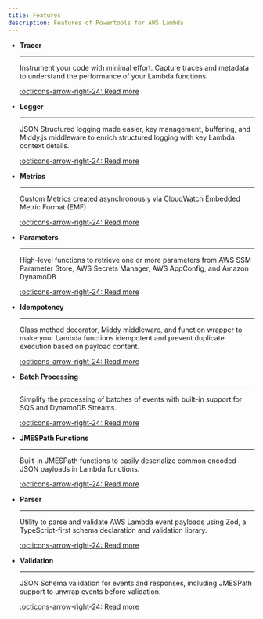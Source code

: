 ```yaml
---
title: Features
description: Features of Powertools for AWS Lambda
---
```


<!-- markdownlint-disable MD043 -->

<div class="grid cards" markdown>

- __Tracer__

    ---

    Instrument your code with minimal effort. Capture traces and metadata to understand the performance of your Lambda functions.

    [:octicons-arrow-right-24: Read more](./tracer.md)

- __Logger__

    ---

    JSON Structured logging made easier, key management, buffering, and Middy.js middleware to enrich structured logging with key Lambda context details.

    [:octicons-arrow-right-24: Read more](./logger.md)

- __Metrics__

    ---

    Custom Metrics created asynchronously via CloudWatch Embedded Metric Format (EMF)

    [:octicons-arrow-right-24: Read more](./metrics.md)

- __Parameters__

    ---

    High-level functions to retrieve one or more parameters from AWS SSM Parameter Store, AWS Secrets Manager, AWS AppConfig, and Amazon DynamoDB

    [:octicons-arrow-right-24: Read more](./parameters.md)

- __Idempotency__

    ---

    Class method decorator, Middy middleware, and function wrapper to make your Lambda functions idempotent and prevent duplicate execution based on payload content.

    [:octicons-arrow-right-24: Read more](./idempotency.md)

- __Batch Processing__

    ---

    Simplify the processing of batches of events with built-in support for SQS and DynamoDB Streams.

    [:octicons-arrow-right-24: Read more](./batch.md)

- __JMESPath Functions__

    ---

    Built-in JMESPath functions to easily deserialize common encoded JSON payloads in Lambda functions.

    [:octicons-arrow-right-24: Read more](./jmespath.md)

- __Parser__

    ---

    Utility to parse and validate AWS Lambda event payloads using Zod, a TypeScript-first schema declaration and validation library.

    [:octicons-arrow-right-24: Read more](./parser.md)

- __Validation__

    ---

    JSON Schema validation for events and responses, including JMESPath support to unwrap events before validation.

    [:octicons-arrow-right-24: Read more](./validation.md)

</div>
